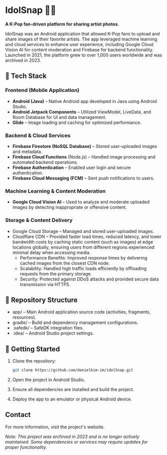 # IdolSnap 📸🎶
**A K-Pop fan-driven platform for sharing artist photos.**

IdolSnap was an Android application that allowed K-Pop fans to upload and share images of their favorite artists. The app leveraged machine learning and cloud services to enhance user experience, including Google Cloud Vision AI for content moderation and Firebase for backend functionality. Launched in 2021, the platform grew to over 1,000 users worldwide and was archived in 2023.

## 🔧 Tech Stack
### Frontend (Mobile Application)
- **Android (Java)** – Native Android app developed in Java using Android Studio.
- **Android Jetpack Components** – Utilized ViewModel, LiveData, and Room Database for UI and data management.
- **Glide** – Image loading and caching for optimized performance.
### Backend & Cloud Services
- **Firebase Firestore (NoSQL Database)** – Stored user-uploaded images and metadata.
- **Firebase Cloud Functions** (Node.js) – Handled image processing and automated backend operations.
- **Firebase Authentication** – Enabled user login and secure authentication.
- **Firebase Cloud Messaging (FCM)** – Sent push notifications to users.
### Machine Learning & Content Moderation
- **Google Cloud Vision AI** – Used to analyze and moderate uploaded images by detecting inappropriate or offensive content.
### Storage & Content Delivery
- Google Cloud Storage – Managed and stored user-uploaded images.
- Cloudflare CDN – Provided faster load times, reduced latency, and lower bandwidth costs by caching static content (such as images) at edge locations globally, ensuring users from different regions experienced minimal delay when accessing media.
  - Performance Benefits: Improved response times by delivering cached images from the closest CDN node.
  - Scalability: Handled high traffic loads efficiently by offloading requests from the primary storage.
  - Security: Protected against DDoS attacks and provided secure data transmission via HTTPS.

## 📂 Repository Structure
- app/ – Main Android application source code (activities, fragments, resources).
- gradle/ – Build and dependency management configurations.
- .safedk/ – SafeDK integration files.
- .idea/ – Android Studio project settings.

## 🚀 Getting Started
1. Clone the repository:

    ```bash
    git clone https://github.com/danielkim-im/idolSnap.git
    ```

2. Open the project in Android Studio.
3. Ensure all dependencies are installed and build the project.
4. Deploy the app to an emulator or physical Android device.

## Contact
For more information, visit the project's website.

_Note: This project was archived in 2023 and is no longer actively maintained. Some dependencies or services may require updates for proper functionality._
